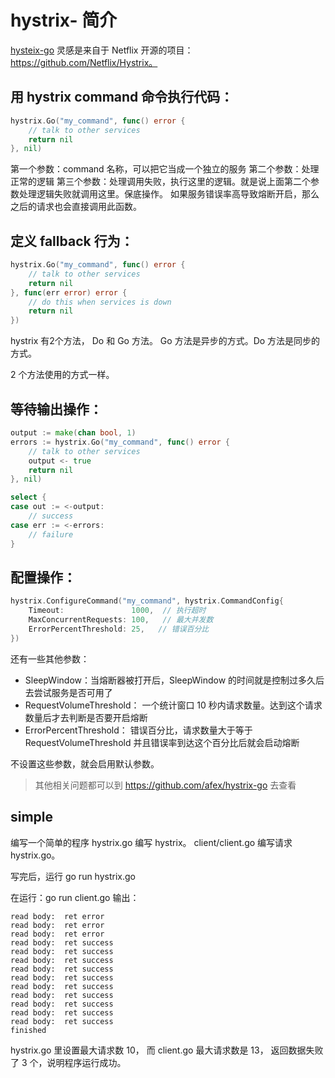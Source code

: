 # hystrix- 简介

[hysteix-go](https://github.com/afex/hystrix-go) 灵感是来自于 Netflix 开源的项目：https://github.com/Netflix/Hystrix。

## 用 hystrix command 命令执行代码：

```go
hystrix.Go("my_command", func() error {
    // talk to other services
    return nil
}, nil)
```

第一个参数：command 名称，可以把它当成一个独立的服务
第二个参数：处理正常的逻辑
第三个参数：处理调用失败，执行这里的逻辑。就是说上面第二个参数处理逻辑失败就调用这里。保底操作。
          如果服务错误率高导致熔断开启，那么之后的请求也会直接调用此函数。

## 定义 fallback 行为：

```go
hystrix.Go("my_command", func() error {
    // talk to other services
    return nil
}, func(err error) error {
    // do this when services is down
    return nil
})
```
hystrix 有2个方法， Do 和 Go 方法。
Go 方法是异步的方式。Do 方法是同步的方式。

2 个方法使用的方式一样。

## 等待输出操作：

```go
output := make(chan bool, 1)
errors := hystrix.Go("my_command", func() error {
	// talk to other services
	output <- true
	return nil
}, nil)

select {
case out := <-output:
	// success
case err := <-errors:
	// failure
}
```

## 配置操作：

```go
hystrix.ConfigureCommand("my_command", hystrix.CommandConfig{
	Timeout:               1000,  // 执行超时
	MaxConcurrentRequests: 100,   // 最大并发数
	ErrorPercentThreshold: 25,   // 错误百分比
})
```

还有一些其他参数：
- SleepWindow：当熔断器被打开后，SleepWindow 的时间就是控制过多久后去尝试服务是否可用了
- RequestVolumeThreshold： 一个统计窗口 10 秒内请求数量。达到这个请求数量后才去判断是否要开启熔断
- ErrorPercentThreshold： 错误百分比，请求数量大于等于 RequestVolumeThreshold 并且错误率到达这个百分比后就会启动熔断

不设置这些参数，就会启用默认参数。


> 其他相关问题都可以到 https://github.com/afex/hystrix-go 去查看

## simple

编写一个简单的程序
hystrix.go 编写 hystrix。
client/client.go 编写请求 hystrix.go。

写完后，运行 go run hystrix.go

在运行：go run client.go
输出：
```shell
read body:  ret error
read body:  ret error
read body:  ret error
read body:  ret success
read body:  ret success
read body:  ret success
read body:  ret success
read body:  ret success
read body:  ret success
read body:  ret success
read body:  ret success
read body:  ret success
read body:  ret success
finished
```

hystrix.go 里设置最大请求数 10， 而 client.go 最大请求数是 13， 返回数据失败了 3 个，说明程序运行成功。
